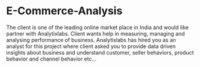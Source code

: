 # E-Commerce-Analysis
The client is one of the leading online market place in India and would like partner with Analytixlabs.  Client wants help in measuring, managing and analysing performance of business. 
Analytixlabs has hired you as an analyst for this project where client asked you to provide data 
driven insights about business and understand customer, seller behaviors, product behavior and 
channel behavior etc... 

